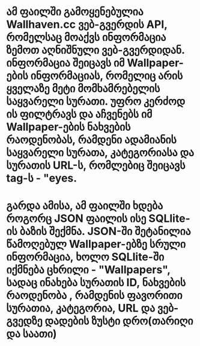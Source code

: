 # ამ ფაილში გამოყენებულია Wallhaven.cc ვებ-გვერდის API, რომელსაც მოაქვს ინფორმაცია ზემოთ აღნიშნული ვებ-გვერდიდან. ინფორმაცია შეიცავს იმ Wallpaper-ების ინფორმაციას, რომელიც არის ყველაზე მეტი მომხამრებელის საყვარელი სურათი. უფრო კერძოდ ის ფილტრავს და აჩვენებს იმ Wallpaper-ების ნახვების რაოდენობას, რამდენი ადამიანის საყვარელი სურათა, კატეგორიასა და სურათის URL-ს, რომლებიც შეიცავს tag-ს - "eyes.
# გარდა ამისა, ამ ფაილში ხდება როგორც JSON ფაილის ისე SQLlite-ის ბაზის შექმნა. JSON-ში შეტანილია წამოღებულ Wallpaper-ებზე სრული ინფორმაცია, ხოლო SQLlite-ში იქმნება ცხრილი - "Wallpapers", სადაც ინახება სურათის ID, ნახვების რაოდენობა , რამდენის ფავორითი სურათია, კატეგორია, URL და ვებ-გვედზე დადების ზუსტი დრო(თარიღი და საათი)